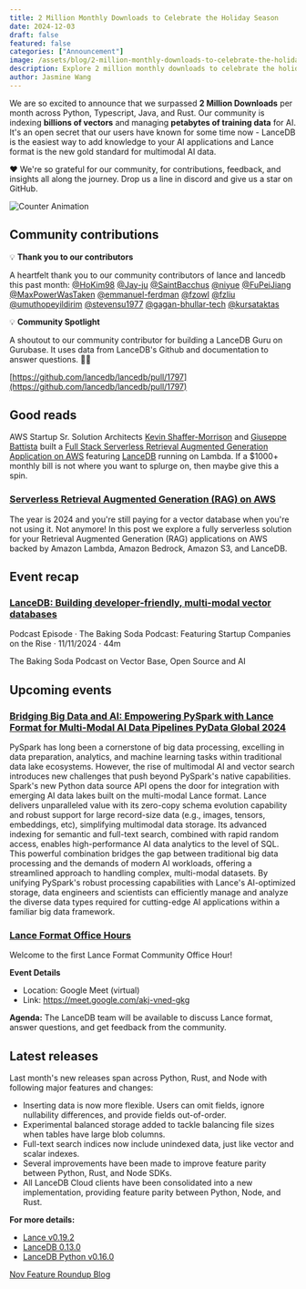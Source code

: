 ```yaml
---
title: 2 Million Monthly Downloads to Celebrate the Holiday Season
date: 2024-12-03
draft: false
featured: false
categories: ["Announcement"]
image: /assets/blog/2-million-monthly-downloads-to-celebrate-the-holiday-season-with-2/2-million-monthly-downloads-to-celebrate-the-holiday-season-with-2.png
description: Explore 2 million monthly downloads to celebrate the holiday season with practical insights and expert guidance from the LanceDB team.
author: Jasmine Wang
---
```


We are so excited to announce that we surpassed **2 Million Downloads** per month across Python, Typescript, Java, and Rust. Our community is indexing **billions of vectors** and managing **petabytes of training data** for AI. It's an open secret that our users have known for some time now - LanceDB is the easiest way to add knowledge to your AI applications and Lance format is the new gold standard for multimodal AI data.

❤️ We're so grateful for our community, for contributions, feedback, and insights all along the journey. Drop us a line in discord and give us a star on GitHub.

![Counter Animation](/assets/blog/counter.gif)

## Community contributions

💡 **Thank you to our contributors**

A heartfelt thank you to our community contributors of lance and lancedb this past month: [@HoKim98](https://github.com/HoKim98) [@Jay-ju](https://github.com/Jay-ju) [@SaintBacchus](https://github.com/SaintBacchus) [@niyue](https://github.com/niyue) [@FuPeiJiang](https://github.com/FuPeiJiang) [@MaxPowerWasTaken](https://github.com/MaxPowerWasTaken) [@emmanuel-ferdman](https://github.com/emmanuel-ferdman) [@fzowl](https://github.com/fzowl) [@fzliu](https://github.com/fzliu) [@umuthopeyildirim](https://github.com/umuthopeyildirim) [@stevensu1977](https://github.com/stevensu1977) [@gagan-bhullar-tech](https://github.com/gagan-bhullar-tech) [@kursataktas](https://github.com/kursataktas)

💡 **Community Spotlight**

A shoutout to our community contributor for building a LanceDB Guru on Gurubase. It uses data from LanceDB's Github and documentation to answer questions. 🤖💬

[https://github.com/lancedb/lancedb/pull/1797](https://github.com/lancedb/lancedb/pull/1797)

## Good reads

AWS Startup Sr. Solution Architects [Kevin Shaffer-Morrison](https://www.linkedin.com/in/kshaffermorrison/) and [Giuseppe Battista](https://www.linkedin.com/in/giusedroid/overlay/about-this-profile/) built a [Full Stack Serverless Retrieval Augmented Generation Application on AWS](https://github.com/aws-samples/Serverless-Retrieval-Augmented-Generation-RAG-on-AWS?tab=readme-ov-file#full-stack-serverless-retrieval-augmented-generation-application-on-aws) featuring [LanceDB](https://www.linkedin.com/company/lancedb/) running on Lambda. If a $1000+ monthly bill is not where you want to splurge on, then maybe give this a spin.

### [Serverless Retrieval Augmented Generation (RAG) on AWS](https://community.aws/content/2d1B5srtVqbVYnlm9ixKNJf4p1M/serverless-retrieval-augmented-generation-rag-on-aws)

The year is 2024 and you're still paying for a vector database when you're not using it. Not anymore! In this post we explore a fully serverless solution for your Retrieval Augmented Generation (RAG) applications on AWS backed by Amazon Lambda, Amazon Bedrock, Amazon S3, and LanceDB.

## Event recap

### [LanceDB: Building developer-friendly, multi-modal vector databases](https://podcasts.apple.com/us/podcast/lancedb-building-developer-friendly-multi-modal-vector/id1691014756?i=1000676541906)

Podcast Episode · The Baking Soda Podcast: Featuring Startup Companies on the Rise · 11/11/2024 · 44m

The Baking Soda Podcast on Vector Base, Open Source and AI

## Upcoming events

### [Bridging Big Data and AI: Empowering PySpark with Lance Format for Multi-Modal AI Data Pipelines PyData Global 2024](https://global2024.pydata.org/cfp/talk/NCKHBL/)

PySpark has long been a cornerstone of big data processing, excelling in data preparation, analytics, and machine learning tasks within traditional data lake ecosystems. However, the rise of multimodal AI and vector search introduces new challenges that push beyond PySpark's native capabilities. Spark's new Python data source API opens the door for integration with emerging AI data lakes built on the multi-modal Lance format. Lance delivers unparalleled value with its zero-copy schema evolution capability and robust support for large record-size data (e.g., images, tensors, embeddings, etc), simplifying multimodal data storage. Its advanced indexing for semantic and full-text search, combined with rapid random access, enables high-performance AI data analytics to the level of SQL. This powerful combination bridges the gap between traditional big data processing and the demands of modern AI workloads, offering a streamlined approach to handling complex, multi-modal datasets. By unifying PySpark's robust processing capabilities with Lance's AI-optimized storage, data engineers and scientists can efficiently manage and analyze the diverse data types required for cutting-edge AI applications within a familiar big data framework.

### [Lance Format Office Hours](https://lu.ma/jdu19v2g)

Welcome to the first Lance Format Community Office Hour!

**Event Details**
- Location: Google Meet (virtual)
- Link: https://meet.google.com/akj-vned-gkg

**Agenda:**
The LanceDB team will be available to discuss Lance format, answer questions, and get feedback from the community.

## Latest releases

Last month's new releases span across Python, Rust, and Node with following major features and changes:

- Inserting data is now more flexible. Users can omit fields, ignore nullability differences, and provide fields out-of-order.
- Experimental balanced storage added to tackle balancing file sizes when tables have large blob columns.
- Full-text search indices now include unindexed data, just like vector and scalar indexes.
- Several improvements have been made to improve feature parity between Python, Rust, and Node SDKs.
- All LanceDB Cloud clients have been consolidated into a new implementation, providing feature parity between Python, Node, and Rust.

**For more details:**

- [Lance v0.19.2](https://github.com/lancedb/lance/releases/tag/v0.19.2)
- [LanceDB 0.13.0](https://github.com/lancedb/lancedb/releases/tag/v0.13.0)
- [LanceDB Python v0.16.0](https://github.com/lancedb/lancedb/releases/tag/python-v0.16.0)

[Nov Feature Roundup Blog](/november-feature-roundup/)
